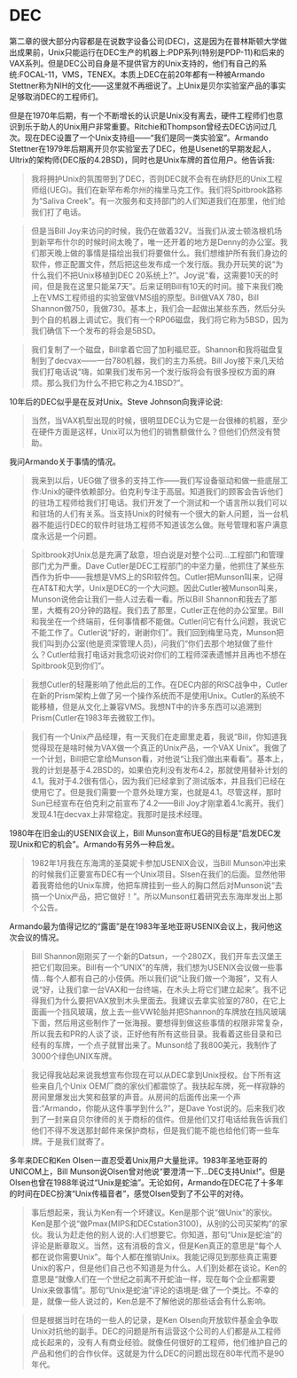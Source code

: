 # DEC

第二章的很大部分内容都是在说数字设备公司(DEC)，这是因为在普林斯顿大学做出成果前，Unix只能运行在DEC生产的机器上:PDP系列(特别是PDP-11)和后来的VAX系列。但是DEC公司自身是不提供官方的Unix支持的，他们有自己的系统:FOCAL-11，VMS，TENEX。本质上DEC在前20年都有一种被Armando Stettner称为NIH的文化——这里就不再细说了。上Unix是贝尔实验室产品的事实足够取消DEC的工程师们。

但是在1970年后期，有一个不断增长的认识是Unix没有离去，硬件工程师们也意识到乐于助人的Unix用户非常重要。Ritchie和Thompson曾经去DEC访问过几次。现在DEC设置了一个Unix支持组——“我们是同一类实验室”。Armando Stettner在1979年后期离开贝尔实验室去了DEC，他是Usenet的早期发起人，Ultrix的架构师(DEC版的4.2BSD)，同时也是Unix车牌的首位用户。他告诉我:

> 我将拥护Unix的氛围带到了DEC，否则DEC就不会有在纳舒厄的Unix工程师组(UEG)。我们在新罕布希尔州的梅里马克工作。我们将Spitbrook路称为“Saliva Creek”。有一次服务和支持部门的人们知道我们在那里，他们给我们打了电话。

> 但是当Bill Joy来访问的时候，我仍在做着32V。当我们从波士顿洛根机场到新罕布什尔的时候时间太晚了，唯一还开着的地方是Denny的办公室。我们那天晚上做的事情是描绘出我们将要做什么。我们想维护所有我们身边的软件，修正配置文件，然后把这些发布成一个发行版。我办开玩笑的说“为什么我们不把Unix移植到DEC 20系统上?”。Joy说“看，这需要10天的时间，但是我在这里只能呆7天”。后来证明Bill有10天的时间。接下来我们晚上在VMS工程师组的实验室做VMS组的原型。Bill做VAX 780，Bill Shannon做750，我做730。基本上，我们会一起做出某些东西，然后分头到个自的机器上调试它。我们有一个RP06磁盘，我们将它称为5BSD，因为我们确信下一个发布的将会是5BSD。

> 我们复制了一个磁盘，Bill拿着它回了加利福尼亚。Shannon和我将磁盘复制到了decvax——一台780机器，我们的主力系统。Bill Joy接下来几天给我们打电话说“嗨，如果我们发布另一个发行版将会有很多授权方面的麻烦。那么我们为什么不把它称之为4.1BSD?”。

10年后的DEC似乎是在反对Unix。Steve Johnson向我评论说:

> 当然，当VAX机型出现的时候，很明显DEC认为它是一台很棒的机器，至少在硬件方面是这样，Unix可以为他们的销售额做什么？但他们仍然没有赞助。

我问Armando关于事情的情况。

> 我来到以后，UEG做了很多的支持工作——我们写设备驱动和做一些底层工作:Unix的硬件依赖部分。伯克利专注于高层。知道我们的顾客会告诉他们的驻场工程师给我们打电话。我们开发了一个测试和一个语言所以我们可以和驻场的人们有关系。当支持Unix的时候有一个很大的新人问题，当一台机器不能运行DEC的软件时驻场工程师不知道该怎么做。账号管理和客户满意度永远是一个问题。

> Spitbrook对Unix总是充满了敌意，坦白说是对整个公司...工程部门和管理部门尤为严重。Dave Cutler是DEC工程部门的中坚力量，他抓住了某些东西作为折中——我想是VMS上的SRI软件包。Cutler把Munson叫来，记得在AT&T和大学，Unix是DEC的一个大问题。因此Cutler被Munson叫来，Munson说他会让我们一些人过去看一看。所以Bill Shannon和我去了那里，大概有20分钟的路程。我们去了那里，Cutler正在他的办公室里。Bill和我坐在一个终端前，任何事情都不能做。Cutler问它有什么问题，我说它不能工作了。Cutler说“好的，谢谢你们”。我们回到梅里马克，Munson把我们叫到办公室(他是资深管理人员)，问我们“你们去那个地狱做了些什么？Cutler给我打电话对我念叨说对你们的工程师深表遗憾并且再也不想在Spitbrook见到你们”。

> 我想Cutler的轻蔑影响了他此后的工作。在DEC内部的RISC战争中，Cutler在新的Prism架构上做了另一个操作系统而不是使用Unix。Cutler的系统不能移植，但是从文化上兼容VMS。我想NT中的许多东西可以追溯到Prism(Cutler在1983年去微软工作)。

> 我们有一个Unix产品经理，有一天我们在走廊里走着，我说“Bill，你知道我觉得现在是啥时候为VAX做一个真正的Unix产品，一个VAX Unix”。我做了一个计划，Bill把它拿给Munson看，对他说“让我们做出来看看”。基本上，我的计划是基于4.2BSD的，如果伯克利没有发布4.2，那就使用替补计划的4.1。我对于4.2很有信心，因为我们已经拿到了测试版本，并且我们已经在使用它了。但是我们需要一个意外处理方案，也就是4.1。尽管这样，那时Sun已经宣布在伯克利之前宣布了4.2——Bill Joy才刚拿着4.1c离开。我们发现4.1在decvax上非常稳定。我那时是技术经理。

1980年在旧金山的USENIX会议上，Bill Munson宣布UEG的目标是“启发DEC发现Unix和它的机会”。Armando有另外一种启发。

> 1982年1月我在东海湾的圣莫妮卡参加USENIX会议，当Bill Munson冲出来的时候我们正要宣布DEC有一个Unix项目。Slsen在我们的后面。显然他带着我寄给他的Unix车牌，他把车牌挂到一些人的胸口然后对Munson说“去搞一个Unix产品，把它做好！”。所以Munson红着研究去东海岸发出上那个公告。

Armando最为值得记忆的“露面”是在1983年圣地亚哥USENIX会议上，我问他这次会议的情况。

> Bill Shannon刚刚买了一个新的Datsun，一个280ZX，我们开车去汉堡王把它们取回来。Bill有一个“UNIX”的车牌，我们想为USENIX会议做一些事情...每个人都有自己的小伎俩。所以我们说“让我们做一个海报”，又有人说“好，让我们拿一台VAX和一台终端，在木头上将它们建立起来”。我不记得我们为什么要把VAX放到木头里面去。我建议去拿实验室的780，在它上面画一个挡风玻璃，放上去一些VW轮胎并把Shannon的车牌放在挡风玻璃下面，然后用这些制作了一张海报。要想得到做这些事情的权限非常复杂，所以我去和PR的人谈了谈，正好他有所有这些目录。我看着这些目录和已经有的车牌，一个点子就冒出来了。Munson给了我800美元，我制作了3000个绿色UNIX车牌。

> 我记得我站起来说我想宣布你现在可以从DEC拿到Unix授权。台下所有这些来自几个Unix OEM厂商的家伙们都震惊了。我扶起车牌，死一样寂静的房间里爆发出大笑和鼓掌的声音。从房间的后面传出来一个声音:“Armando，你能从这件事学到什么?”，是Dave Yost说的。后来我们收到了一封来自贝尔律师的关于商标的信件。但是他们又打电话给我告诉我们他们不得不发送那封邮件来保护商标，但是我们能不能也给他们寄一些车牌。于是我们就寄了。

多年来DEC和Ken Olsen一直忍受着Unix用户大量批评。1983年圣地亚哥的UNICOM上，Bill Munson说Olsen曾对他说“要澄清一下...DEC支持Unix!”。但是Olsen也曾在1988年说过“Unix是蛇油”。无论如何，Armando在DEC花了十多年的时间在DEC扮演“Unix传福音者”，感觉Olsen受到了不公平的对待。

> 事后想起来，我认为Ken有一个坏建议。Ken是那个说“做Unix”的家伙。Ken是那个说“做Pmax(MIPS和DECstation3100)，从别的公司买架构”的家伙。我认为赶走他的别人说的:人们想要它。你知道，那句“Unix是蛇油”的评论是断章取义。当然，这有消极的含义，但是Ken真正的意思是“每个人都在说你需要Unix”。每个人都在推销Unix。我能记得见到那些真正需要Unix的客户，但是他们自己也不知道是为什么。人们到处都在谈论。Ken的意思是“就像人们在一个世纪之前离不开蛇油一样，现在每个企业都需要Unix来做事情”。那句“Unix是蛇油”评论的语境是:做了一个类比。不幸的是，就像一些人说过的，Ken总是不了解他说的那些话会有什么影响。

> 但是根据当时在场的一些人的记录，是Ken Olsen向开放软件基金会争取Unix对抗他的副手。DEC的问题是所有运营这个公司的人们都是从工程师成长起来的，没有人有商业经验。就像任何很好的工程师，他们维护自己的产品和他们的合作伙伴。这就是为什么DEC的问题出现在80年代而不是90年代。

> 
